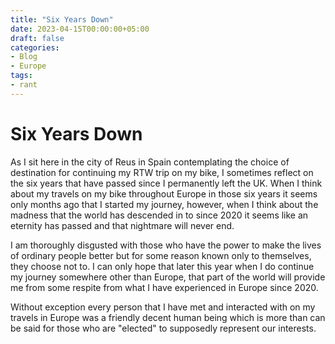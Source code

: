 ```yaml
---
title: "Six Years Down"
date: 2023-04-15T00:00:00+05:00
draft: false
categories:
- Blog
- Europe
tags:
- rant
---
```


# Six Years Down

As I sit here in the city of Reus in Spain contemplating the choice of destination for continuing my RTW trip on my bike, I sometimes reflect on the six years that have passed since I permanently left the UK. When I think about my travels on my bike throughout Europe in those six years it seems only months ago that I started my journey, however, when I think about the madness that the world has descended in to since 2020 it seems like an eternity has passed and that nightmare will never end.

I am thoroughly disgusted with those who have the power to make the lives of ordinary people better but for some reason known only to themselves, they choose not to. I can only hope that later this year when I do continue my journey somewhere other than Europe, that part of the world will provide me from some respite from what I have experienced in Europe since 2020.

Without exception every person that I have met and interacted with on my travels in Europe was a friendly decent human being which is more than can be said for those who are "elected" to supposedly represent our interests.


